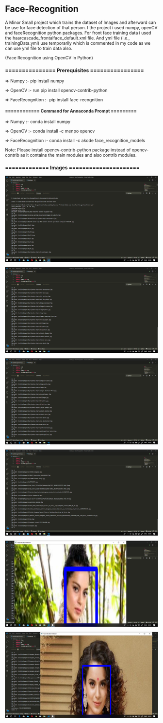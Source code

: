# Face-Recognition
A Minor Small project which trains the dataset of Images and afterward can be use for face detection of that person. I the project i used numpy, openCV and faceRecognition python packages. For front face training data i used the haarcascade_frontalface_default.xml file. 
And yml file (i.e., trainingData.yml) use temporarily which is commented in my code as we can use yml file to train data also.

(Face Recognition using OpenCV in Python)

### =============== Prerequisites ================
=> Numpy :- pip install numpy


=> OpenCV :- run pip install opencv-contrib-python


=> FaceRecognition :- pip install face-recognition

####  ============ Command for Annaconda Prompt =========

=> Numpy :- conda install numpy

=> OpenCV :- conda install -c menpo opencv

=> FaceRecognition :- conda install -c akode face_recognition_models


Note: Please install opencv-contrib-python package instead of opencv-contrib as it contains the main modules and also contrib modules.


### ============= Images =====================

![alt text](https://github.com/aj14799/Face-Recognition/blob/master/Screenshots/Screenshot%20(243).png)


![alt text](https://github.com/aj14799/Face-Recognition/blob/master/Screenshots/Screenshot%20(244).png)


![alt text](https://github.com/aj14799/Face-Recognition/blob/master/Screenshots/Screenshot%20(245).png)


![alt text](https://github.com/aj14799/Face-Recognition/blob/master/Screenshots/Screenshot%20(246).png)


![alt text](https://github.com/aj14799/Face-Recognition/blob/master/Screenshots/Screenshot%20(247).png)


![alt text](https://github.com/aj14799/Face-Recognition/blob/master/Screenshots/Screenshot%20(248).png)

